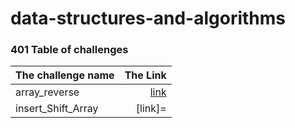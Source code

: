 # data-structures-and-algorithms

### 401 Table of challenges 

| The challenge name| The Link  |
| :-----------------|----------:|
| array_reverse     | [link](./array-reverse/)| 
| insert_Shift_Array    | [link]= | 

